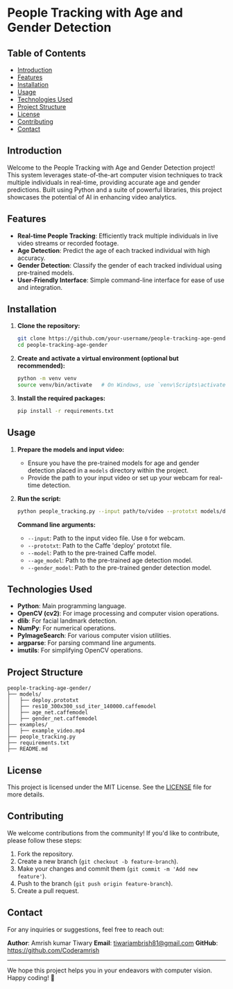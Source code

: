 # People Tracking with Age and Gender Detection

## Table of Contents
- [Introduction](#introduction)
- [Features](#features)
- [Installation](#installation)
- [Usage](#usage)
- [Technologies Used](#technologies-used)
- [Project Structure](#project-structure)
- [License](#license)
- [Contributing](#contributing)
- [Contact](#contact)

## Introduction

Welcome to the People Tracking with Age and Gender Detection project! This system leverages state-of-the-art computer vision techniques to track multiple individuals in real-time, providing accurate age and gender predictions. Built using Python and a suite of powerful libraries, this project showcases the potential of AI in enhancing video analytics.

## Features

- **Real-time People Tracking**: Efficiently track multiple individuals in live video streams or recorded footage.
- **Age Detection**: Predict the age of each tracked individual with high accuracy.
- **Gender Detection**: Classify the gender of each tracked individual using pre-trained models.
- **User-Friendly Interface**: Simple command-line interface for ease of use and integration.

## Installation

1. **Clone the repository:**
    ```bash
    git clone https://github.com/your-username/people-tracking-age-gender.git
    cd people-tracking-age-gender
    ```

2. **Create and activate a virtual environment (optional but recommended):**
    ```bash
    python -m venv venv
    source venv/bin/activate   # On Windows, use `venv\Scripts\activate`
    ```

3. **Install the required packages:**
    ```bash
    pip install -r requirements.txt
    ```

## Usage

1. **Prepare the models and input video:**
   - Ensure you have the pre-trained models for age and gender detection placed in a `models` directory within the project.
   - Provide the path to your input video or set up your webcam for real-time detection.

2. **Run the script:**
    ```bash
    python people_tracking.py --input path/to/video --prototxt models/deploy.prototxt --model models/res10_300x300_ssd_iter_140000.caffemodel --age_model models/age_net.caffemodel --gender_model models/gender_net.caffemodel
    ```

    **Command line arguments:**
    - `--input`: Path to the input video file. Use `0` for webcam.
    - `--prototxt`: Path to the Caffe 'deploy' prototxt file.
    - `--model`: Path to the pre-trained Caffe model.
    - `--age_model`: Path to the pre-trained age detection model.
    - `--gender_model`: Path to the pre-trained gender detection model.

## Technologies Used

- **Python**: Main programming language.
- **OpenCV (cv2)**: For image processing and computer vision operations.
- **dlib**: For facial landmark detection.
- **NumPy**: For numerical operations.
- **PyImageSearch**: For various computer vision utilities.
- **argparse**: For parsing command line arguments.
- **imutils**: For simplifying OpenCV operations.

## Project Structure

```plaintext
people-tracking-age-gender/
├── models/
│   ├── deploy.prototxt
│   ├── res10_300x300_ssd_iter_140000.caffemodel
│   ├── age_net.caffemodel
│   ├── gender_net.caffemodel
├── examples/
│   ├── example_video.mp4
├── people_tracking.py
├── requirements.txt
├── README.md
```

## License

This project is licensed under the MIT License. See the [LICENSE](LICENSE) file for more details.

## Contributing

We welcome contributions from the community! If you'd like to contribute, please follow these steps:
1. Fork the repository.
2. Create a new branch (`git checkout -b feature-branch`).
3. Make your changes and commit them (`git commit -m 'Add new feature'`).
4. Push to the branch (`git push origin feature-branch`).
5. Create a pull request.

## Contact

For any inquiries or suggestions, feel free to reach out:

**Author**: Amrish kumar Tiwary
**Email**: tiwariambrish81@gmail.com
**GitHub**: https://github.com/Coderamrish

---

We hope this project helps you in your endeavors with computer vision. Happy coding! 🚀
